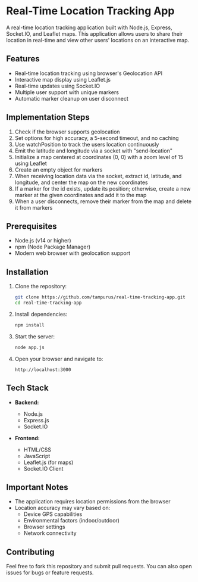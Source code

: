 # Real-Time Location Tracking App

A real-time location tracking application built with Node.js, Express, Socket.IO, and Leaflet maps. This application allows users to share their location in real-time and view other users' locations on an interactive map.

## Features

- Real-time location tracking using browser's Geolocation API
- Interactive map display using Leaflet.js
- Real-time updates using Socket.IO
- Multiple user support with unique markers
- Automatic marker cleanup on user disconnect

## Implementation Steps

1. Check if the browser supports geolocation
2. Set options for high accuracy, a 5-second timeout, and no caching
3. Use watchPosition to track the users location continuously
4. Emit the latitude and longitude via a socket with "send-location"
5. Initialize a map centered at coordinates (0, 0) with a zoom level of 15 using Leaflet
6. Create an empty object for markers
7. When receiving location data via the socket, extract id, latitude, and longitude, and center the map on the new coordinates
8. If a marker for the id exists, update its position; otherwise, create a new marker at the given coordinates and add it to the map
9. When a user disconnects, remove their marker from the map and delete it from markers

## Prerequisites

- Node.js (v14 or higher)
- npm (Node Package Manager)
- Modern web browser with geolocation support

## Installation

1. Clone the repository:
   ```bash
   git clone https://github.com/tampurus/real-time-tracking-app.git
   cd real-time-tracking-app
   ```

2. Install dependencies:
   ```bash
   npm install
   ```

3. Start the server:
   ```bash
   node app.js
   ```

4. Open your browser and navigate to:
   ```
   http://localhost:3000
   ```

## Tech Stack

- **Backend:**
  - Node.js
  - Express.js
  - Socket.IO

- **Frontend:**
  - HTML/CSS
  - JavaScript
  - Leaflet.js (for maps)
  - Socket.IO Client


## Important Notes

- The application requires location permissions from the browser
- Location accuracy may vary based on:
  - Device GPS capabilities
  - Environmental factors (indoor/outdoor)
  - Browser settings
  - Network connectivity

## Contributing

Feel free to fork this repository and submit pull requests. You can also open issues for bugs or feature requests.

